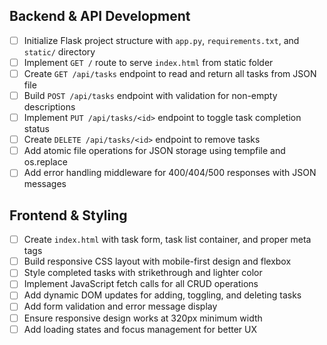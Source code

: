 ## Backend & API Development
- [ ] Initialize Flask project structure with `app.py`, `requirements.txt`, and `static/` directory
- [ ] Implement `GET /` route to serve `index.html` from static folder
- [ ] Create `GET /api/tasks` endpoint to read and return all tasks from JSON file
- [ ] Build `POST /api/tasks` endpoint with validation for non-empty descriptions
- [ ] Implement `PUT /api/tasks/<id>` endpoint to toggle task completion status
- [ ] Create `DELETE /api/tasks/<id>` endpoint to remove tasks
- [ ] Add atomic file operations for JSON storage using tempfile and os.replace
- [ ] Add error handling middleware for 400/404/500 responses with JSON messages

## Frontend & Styling
- [ ] Create `index.html` with task form, task list container, and proper meta tags
- [ ] Build responsive CSS layout with mobile-first design and flexbox
- [ ] Style completed tasks with strikethrough and lighter color
- [ ] Implement JavaScript fetch calls for all CRUD operations
- [ ] Add dynamic DOM updates for adding, toggling, and deleting tasks
- [ ] Add form validation and error message display
- [ ] Ensure responsive design works at 320px minimum width
- [ ] Add loading states and focus management for better UX